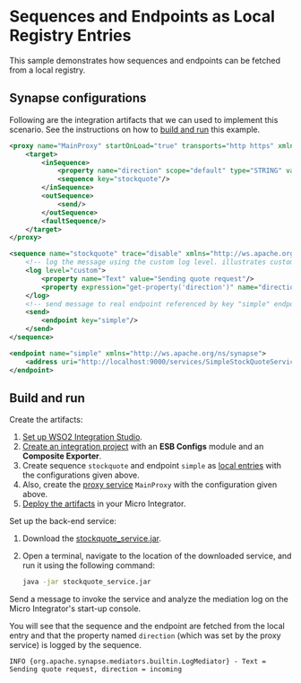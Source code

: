 # Sequences and Endpoints as Local Registry Entries
This sample demonstrates how sequences and endpoints can be fetched from a local registry.

## Synapse configurations

Following are the integration artifacts that we can used to implement this scenario. See the instructions on how to [build and run](#build-and-run) this example.

```xml tab='Proxy Service'
<proxy name="MainProxy" startOnLoad="true" transports="http https" xmlns="http://ws.apache.org/ns/synapse">
    <target>
        <inSequence>
            <property name="direction" scope="default" type="STRING" value="incoming"/>
            <sequence key="stockquote"/>
        </inSequence>
        <outSequence>
            <send/>
        </outSequence>
        <faultSequence/>
    </target>
</proxy>
```

```xml tab='Sequence'
<sequence name="stockquote" trace="disable" xmlns="http://ws.apache.org/ns/synapse">
    <!-- log the message using the custom log level. illustrates custom properties for log -->
    <log level="custom">
        <property name="Text" value="Sending quote request"/>
        <property expression="get-property('direction')" name="direction"/>
    </log>
    <!-- send message to real endpoint referenced by key "simple" endpoint definition -->
    <send>
        <endpoint key="simple"/>
    </send>
</sequence>
```

```xml tab='Endpoint'
<endpoint name="simple" xmlns="http://ws.apache.org/ns/synapse">
    <address uri="http://localhost:9000/services/SimpleStockQuoteService"/>
</endpoint>
```

## Build and run

Create the artifacts:

1. [Set up WSO2 Integration Studio](../../../../develop/installing-WSO2-Integration-Studio).
2. [Create an integration project](../../../../develop/create-integration-project) with an <b>ESB Configs</b> module and an <b>Composite Exporter</b>.
3. Create sequence `stockquote` and endpoint `simple` as [local entries](../../../../develop/creating-artifacts/registry/creating-local-registry-entries) with the configurations given above.
4. Also, create the [proxy service](../../../../develop/creating-artifacts/creating-a-proxy-service) `MainProxy` with the configuration given above.
5. [Deploy the artifacts](../../../../develop/deploy-artifacts) in your Micro Integrator.

Set up the back-end service:

1. Download the [stockquote_service.jar](https://github.com/wso2-docs/WSO2_EI/blob/master/Back-End-Service/stockquote_service.jar).
2. Open a terminal, navigate to the location of the downloaded service, and run it using the following command:

    ```bash
    java -jar stockquote_service.jar
    ```

Send a message to invoke the service and analyze the mediation log on the Micro Integrator's start-up console.

You will see that the sequence and the endpoint are fetched from the local entry and that the property named `direction` (which was set by the proxy service) is logged by the sequence.

`INFO {org.apache.synapse.mediators.builtin.LogMediator} - Text = Sending quote request, direction = incoming`
